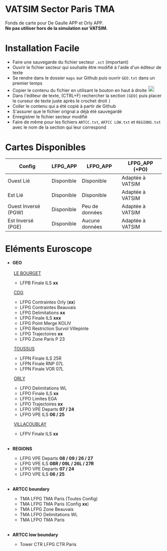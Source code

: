 # VATSIM Sector Paris TMA

Fonds de carte pour De Gaulle APP et Orly APP. <br>
__Ne pas utiliser hors de la simulation sur VATSIM.__

# Installation Facile

+ Faire une sauvegarde du fichier secteur `.sct` (important)
+ Ouvrir le fichier secteur qui souhaite être modifié à l'aide d'un éditeur de texte
+ Se rendre dans le dossier `maps` sur Github puis ouvrir `GEO.txt` dans un premier temps
+ Copier le contenu du fichier en utilisant le bouton en haut à droite <img width="20" alt="image" src="https://user-images.githubusercontent.com/85018190/184549238-3668333f-da8c-4e2e-a3ea-853e3d884bcb.png">
+ Dans l'éditeur de texte, (CTRL+F) rechercher la section `[GEO]` puis placer le curseur de texte juste après le crochet droit `]`
+ Coller le contenu qui a été copié à partir de Github
+ S'assurer que le fichier orignal a déjà été sauvegardé
+ Enregistrer le fichier secteur modifié<br>
+ Faire de même pour les fichiers `ARTCC.txt`, `ARTCC LOW.txt` et `REGIONS.txt` avec le nom de la section qui leur correspond

# Cartes Disponibles

| **Config**  | LFPG_APP | LFPO_APP | LFPG_APP (+PO) |
| ------------- | ------------- | ------------- | ------------- |
| Ouest Lié  | Disponible  | Disponible | Adaptée à VATSIM |
| Est Lié  | Disponible  | Disponible | Adaptée à VATSIM |
| Ouest Inversé (PGW)  | Disponible | Peu de données | Adaptée à VATSIM |
| Est Inversé (PGE)  | Disponible | Aucune données | Adaptée à VATSIM |

# Eléments Euroscope

+ **GEO**<br><br>
	&nbsp;<ins>LE BOURGET</ins>
	+ LFPB Finale ILS **xx**
	
	&nbsp;<ins>CDG</ins>
	+ LFPG Contraintes Orly (**xx**)
	+ LFPG Contraintes Beauvais
	+ LFPG Delimitations **xx**
	+ LFPG Finale ILS **xxx**
	+ LFPG Point Merge KOLIV
	+ LFPG Restriction Survol Villepinte
	+ LFPG Trajectoires **xx**
	+ LFPG Zone Paris P 23
	
	&nbsp;<ins>TOUSSUS</ins>
	+ LFPN Finale ILS 25R
	+ LFPN Finale RNP 07L
	+ LFPN Finale VOR 07L
	
	&nbsp;<ins>ORLY</ins>
	+ LFPO Delimitations WL
	+ LFPO Finale ILS **xx**
	+ LFPO Limites EGA
	+ LFPO Trajectoires **xx**
	+ LFPO VPE Departs **07 / 24**
	+ LFPO VPE ILS **06 / 25**
	
	&nbsp;<ins>VILLACOUBLAY</ins>
	+ LFPV Finale ILS **xx**<br><br>

+ **REGIONS**
	+ LFPG VPE Departs **08 / 09 / 26 / 27**
	+ LFPG VPE ILS **08R / 09L / 26L / 27R**
	+ LFPO VPE Departs **07 / 24**
	+ LFPO VPE ILS **06 / 25**<br><br>

+ **ARTCC boundary**
	+ TMA LFPG TMA Paris (Toutes Config)
	+ TMA LFPG TMA Paris (Config **xx**)
	+ TMA LFPG Zone Beauvais
	+ TMA LFPO Delimitations WL
	+ TMA LFPO TMA Paris<br><br>

+ **ARTCC low boundary**
	+ Tower CTR LFPG CTR Paris
